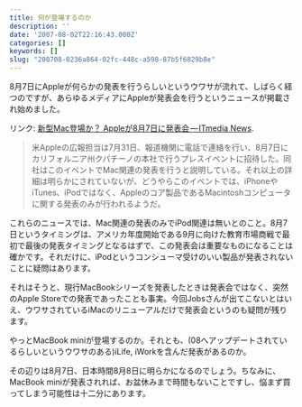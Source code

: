 ```yaml
---
title: 何が登場するのか
description: ''
date: '2007-08-02T22:16:43.000Z'
categories: []
keywords: []
slug: "200708-0236a864-02fc-448c-a598-87b5f6829b8e"
---
```

8月7日にAppleが何らかの発表を行うらしいというウワサが流れて、しばらく経つのですが、あらゆるメディアにAppleが発表会を行うというニュースが掲載され始めました。

リンク: [新型Mac登場か？ Appleが8月7日に発表会 — ITmedia News](http://www.itmedia.co.jp/news/articles/0708/02/news049.html "新型Mac登場か？　Appleが8月7日に発表会 - ITmedia News").

> 米Appleの広報担当は7月31日、報道機関に電話で連絡を行い、8月7日にカリフォルニア州クパチーノの本社で行うプレスイベントに招待した。同社はこのイベントでMac関連の発表を行うと説明している。それ以上の詳細は明らかにされていないが、どうやらこのイベントでは、iPhoneやiTunes、iPodではなく、Appleのコア製品であるMacintoshコンピュータに関する発表のみが行われるようだ。

これらのニュースでは、Mac関連の発表のみでiPod関連は無いとのこと。8月7日というタイミングは、アメリカ年度開始である9月に向けた教育市場商戦で最初で最後の発表タイミングとなるはずで、この発表会は重要なものになることは確かです。それだけに、iPodというコンシューマ受けのいい製品が発表されないことに疑問はあります。

それはそうと、現行MacBookシリーズを発表したときは発表会ではなく、突然のApple Storeでの発表であったことも事実。今回Jobsさんが出てこないとはいえ、ウワサされているiMacのリニューアルだけで発表会というのも疑問が残ります。

やっとMacBook miniが登場するのか。それとも、(08へアップデートされているらしいというウワサのある)iLife, iWorkを含んだ発表があるのか。

その辺りは8月7日、日本時間8月8日に明らかになるのでしょう。ちなみに、MacBook miniが発表されれば、お盆休みまで時間もないことですし、悩まず買ってしまう可能性は十二分にあります。